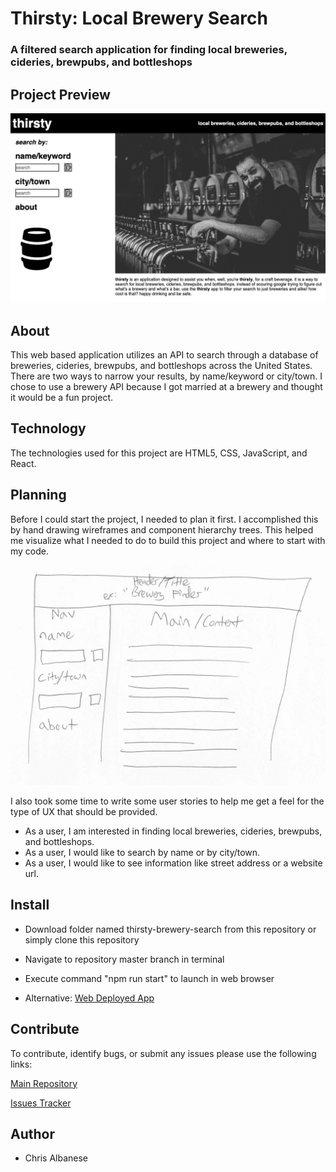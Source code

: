 # Thirsty: Local Brewery Search

### A filtered search application for finding local breweries, cideries, brewpubs, and bottleshops

## Project Preview

![Image of Project Preview](/public/images/preview.png)

## About

This web based application utilizes an API to search through a database of breweries, cideries, brewpubs, and bottleshops across the United States. There are two ways to narrow your results, by name/keyword or city/town. I chose to use a brewery API because I got married at a brewery and thought it would be a fun project.

## Technology

The technologies used for this project are HTML5, CSS, JavaScript, and React.

## Planning

Before I could start the project, I needed to plan it first. I accomplished this by hand drawing wireframes and component hierarchy trees. This helped me visualize what I needed to do to build this project and where to start with my code.

![Image of Project Wireframe](/planning/wireframe.jpeg)

I also took some time to write some user stories to help me get a feel for the type of UX that should be provided.

-   As a user, I am interested in finding local breweries, cideries, brewpubs, and bottleshops.
-   As a user, I would like to search by name or by city/town.
-   As a user, I would like to see information like street address or a website url.

## Install

-   Download folder named thirsty-brewery-search from this repository or simply clone this repository

-   Navigate to repository master branch in terminal

-   Execute command "npm run start" to launch in web browser

-   Alternative: [Web Deployed App](https://thirsty-brewery-search.herokuapp.com/)

## Contribute

To contribute, identify bugs, or submit any issues please use the following links:

[Main Repository](https://github.com/cwalbanese/thirsty-brewery-search)

[Issues Tracker](https://github.com/cwalbanese/thirsty-brewery-search/issues)

## Author

-   Chris Albanese
